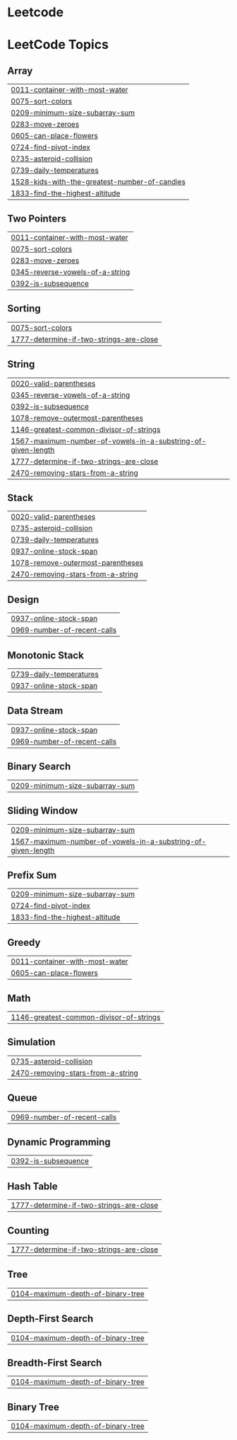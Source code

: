 # Leetcode
<!---LeetCode Topics Start-->
# LeetCode Topics
## Array
|  |
| ------- |
| [0011-container-with-most-water](https://github.com/soni-ratnesh/Leetcode/tree/master/0011-container-with-most-water) |
| [0075-sort-colors](https://github.com/soni-ratnesh/Leetcode/tree/master/0075-sort-colors) |
| [0209-minimum-size-subarray-sum](https://github.com/soni-ratnesh/Leetcode/tree/master/0209-minimum-size-subarray-sum) |
| [0283-move-zeroes](https://github.com/soni-ratnesh/Leetcode/tree/master/0283-move-zeroes) |
| [0605-can-place-flowers](https://github.com/soni-ratnesh/Leetcode/tree/master/0605-can-place-flowers) |
| [0724-find-pivot-index](https://github.com/soni-ratnesh/Leetcode/tree/master/0724-find-pivot-index) |
| [0735-asteroid-collision](https://github.com/soni-ratnesh/Leetcode/tree/master/0735-asteroid-collision) |
| [0739-daily-temperatures](https://github.com/soni-ratnesh/Leetcode/tree/master/0739-daily-temperatures) |
| [1528-kids-with-the-greatest-number-of-candies](https://github.com/soni-ratnesh/Leetcode/tree/master/1528-kids-with-the-greatest-number-of-candies) |
| [1833-find-the-highest-altitude](https://github.com/soni-ratnesh/Leetcode/tree/master/1833-find-the-highest-altitude) |
## Two Pointers
|  |
| ------- |
| [0011-container-with-most-water](https://github.com/soni-ratnesh/Leetcode/tree/master/0011-container-with-most-water) |
| [0075-sort-colors](https://github.com/soni-ratnesh/Leetcode/tree/master/0075-sort-colors) |
| [0283-move-zeroes](https://github.com/soni-ratnesh/Leetcode/tree/master/0283-move-zeroes) |
| [0345-reverse-vowels-of-a-string](https://github.com/soni-ratnesh/Leetcode/tree/master/0345-reverse-vowels-of-a-string) |
| [0392-is-subsequence](https://github.com/soni-ratnesh/Leetcode/tree/master/0392-is-subsequence) |
## Sorting
|  |
| ------- |
| [0075-sort-colors](https://github.com/soni-ratnesh/Leetcode/tree/master/0075-sort-colors) |
| [1777-determine-if-two-strings-are-close](https://github.com/soni-ratnesh/Leetcode/tree/master/1777-determine-if-two-strings-are-close) |
## String
|  |
| ------- |
| [0020-valid-parentheses](https://github.com/soni-ratnesh/Leetcode/tree/master/0020-valid-parentheses) |
| [0345-reverse-vowels-of-a-string](https://github.com/soni-ratnesh/Leetcode/tree/master/0345-reverse-vowels-of-a-string) |
| [0392-is-subsequence](https://github.com/soni-ratnesh/Leetcode/tree/master/0392-is-subsequence) |
| [1078-remove-outermost-parentheses](https://github.com/soni-ratnesh/Leetcode/tree/master/1078-remove-outermost-parentheses) |
| [1146-greatest-common-divisor-of-strings](https://github.com/soni-ratnesh/Leetcode/tree/master/1146-greatest-common-divisor-of-strings) |
| [1567-maximum-number-of-vowels-in-a-substring-of-given-length](https://github.com/soni-ratnesh/Leetcode/tree/master/1567-maximum-number-of-vowels-in-a-substring-of-given-length) |
| [1777-determine-if-two-strings-are-close](https://github.com/soni-ratnesh/Leetcode/tree/master/1777-determine-if-two-strings-are-close) |
| [2470-removing-stars-from-a-string](https://github.com/soni-ratnesh/Leetcode/tree/master/2470-removing-stars-from-a-string) |
## Stack
|  |
| ------- |
| [0020-valid-parentheses](https://github.com/soni-ratnesh/Leetcode/tree/master/0020-valid-parentheses) |
| [0735-asteroid-collision](https://github.com/soni-ratnesh/Leetcode/tree/master/0735-asteroid-collision) |
| [0739-daily-temperatures](https://github.com/soni-ratnesh/Leetcode/tree/master/0739-daily-temperatures) |
| [0937-online-stock-span](https://github.com/soni-ratnesh/Leetcode/tree/master/0937-online-stock-span) |
| [1078-remove-outermost-parentheses](https://github.com/soni-ratnesh/Leetcode/tree/master/1078-remove-outermost-parentheses) |
| [2470-removing-stars-from-a-string](https://github.com/soni-ratnesh/Leetcode/tree/master/2470-removing-stars-from-a-string) |
## Design
|  |
| ------- |
| [0937-online-stock-span](https://github.com/soni-ratnesh/Leetcode/tree/master/0937-online-stock-span) |
| [0969-number-of-recent-calls](https://github.com/soni-ratnesh/Leetcode/tree/master/0969-number-of-recent-calls) |
## Monotonic Stack
|  |
| ------- |
| [0739-daily-temperatures](https://github.com/soni-ratnesh/Leetcode/tree/master/0739-daily-temperatures) |
| [0937-online-stock-span](https://github.com/soni-ratnesh/Leetcode/tree/master/0937-online-stock-span) |
## Data Stream
|  |
| ------- |
| [0937-online-stock-span](https://github.com/soni-ratnesh/Leetcode/tree/master/0937-online-stock-span) |
| [0969-number-of-recent-calls](https://github.com/soni-ratnesh/Leetcode/tree/master/0969-number-of-recent-calls) |
## Binary Search
|  |
| ------- |
| [0209-minimum-size-subarray-sum](https://github.com/soni-ratnesh/Leetcode/tree/master/0209-minimum-size-subarray-sum) |
## Sliding Window
|  |
| ------- |
| [0209-minimum-size-subarray-sum](https://github.com/soni-ratnesh/Leetcode/tree/master/0209-minimum-size-subarray-sum) |
| [1567-maximum-number-of-vowels-in-a-substring-of-given-length](https://github.com/soni-ratnesh/Leetcode/tree/master/1567-maximum-number-of-vowels-in-a-substring-of-given-length) |
## Prefix Sum
|  |
| ------- |
| [0209-minimum-size-subarray-sum](https://github.com/soni-ratnesh/Leetcode/tree/master/0209-minimum-size-subarray-sum) |
| [0724-find-pivot-index](https://github.com/soni-ratnesh/Leetcode/tree/master/0724-find-pivot-index) |
| [1833-find-the-highest-altitude](https://github.com/soni-ratnesh/Leetcode/tree/master/1833-find-the-highest-altitude) |
## Greedy
|  |
| ------- |
| [0011-container-with-most-water](https://github.com/soni-ratnesh/Leetcode/tree/master/0011-container-with-most-water) |
| [0605-can-place-flowers](https://github.com/soni-ratnesh/Leetcode/tree/master/0605-can-place-flowers) |
## Math
|  |
| ------- |
| [1146-greatest-common-divisor-of-strings](https://github.com/soni-ratnesh/Leetcode/tree/master/1146-greatest-common-divisor-of-strings) |
## Simulation
|  |
| ------- |
| [0735-asteroid-collision](https://github.com/soni-ratnesh/Leetcode/tree/master/0735-asteroid-collision) |
| [2470-removing-stars-from-a-string](https://github.com/soni-ratnesh/Leetcode/tree/master/2470-removing-stars-from-a-string) |
## Queue
|  |
| ------- |
| [0969-number-of-recent-calls](https://github.com/soni-ratnesh/Leetcode/tree/master/0969-number-of-recent-calls) |
## Dynamic Programming
|  |
| ------- |
| [0392-is-subsequence](https://github.com/soni-ratnesh/Leetcode/tree/master/0392-is-subsequence) |
## Hash Table
|  |
| ------- |
| [1777-determine-if-two-strings-are-close](https://github.com/soni-ratnesh/Leetcode/tree/master/1777-determine-if-two-strings-are-close) |
## Counting
|  |
| ------- |
| [1777-determine-if-two-strings-are-close](https://github.com/soni-ratnesh/Leetcode/tree/master/1777-determine-if-two-strings-are-close) |
## Tree
|  |
| ------- |
| [0104-maximum-depth-of-binary-tree](https://github.com/soni-ratnesh/Leetcode/tree/master/0104-maximum-depth-of-binary-tree) |
## Depth-First Search
|  |
| ------- |
| [0104-maximum-depth-of-binary-tree](https://github.com/soni-ratnesh/Leetcode/tree/master/0104-maximum-depth-of-binary-tree) |
## Breadth-First Search
|  |
| ------- |
| [0104-maximum-depth-of-binary-tree](https://github.com/soni-ratnesh/Leetcode/tree/master/0104-maximum-depth-of-binary-tree) |
## Binary Tree
|  |
| ------- |
| [0104-maximum-depth-of-binary-tree](https://github.com/soni-ratnesh/Leetcode/tree/master/0104-maximum-depth-of-binary-tree) |
<!---LeetCode Topics End-->